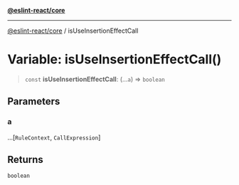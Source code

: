 [**@eslint-react/core**](../README.md)

***

[@eslint-react/core](../README.md) / isUseInsertionEffectCall

# Variable: isUseInsertionEffectCall()

> `const` **isUseInsertionEffectCall**: (...`a`) => `boolean`

## Parameters

### a

...\[`RuleContext`, `CallExpression`\]

## Returns

`boolean`
